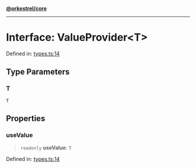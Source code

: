 [**@orkestrel/core**](../index.md)

***

# Interface: ValueProvider\<T\>

Defined in: [types.ts:14](https://github.com/orkestrel/core/blob/cbe5b2d7b027ca6f0f1301ef32750afb69b4764b/src/types.ts#L14)

## Type Parameters

### T

`T`

## Properties

### useValue

> `readonly` **useValue**: `T`

Defined in: [types.ts:14](https://github.com/orkestrel/core/blob/cbe5b2d7b027ca6f0f1301ef32750afb69b4764b/src/types.ts#L14)
